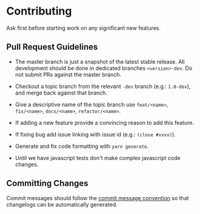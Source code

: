 # Contributing

Ask first before starting work on any significant new features.

## Pull Request Guidelines

- The master branch is just a snapshot of the latest stable release. All development should be done in dedicated branches `<version>-dev`. Do not submit PRs against the master branch.

- Checkout a topic branch from the relevant `-dev` branch (e.g.: `1.0-dev`), and merge back against that branch.

- Give a descriptive name of the topic branch use `feat/<name>`, `fix/<name>`, `docs/<name>`, `refactor/<name>`.

- If adding a new feature provide a convincing reason to add this feature.

- If fixing bug add issue linking with issue id (e.g.: `(close #xxxx)`).

- Generate and fix code formatting with `yarn generate`.

- Until we have javascript tests don't make complex javascript code changes.

<!--
- Make sure all tests pass with `yarn test`.
-->

## Committing Changes

Commit messages should follow the [commit message convention](./COMMIT_CONVENTION.md) so that changelogs can be automatically generated.
